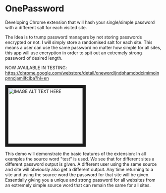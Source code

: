 # OnePassword
Developing Chrome extension that will hash your single/simple password with a different salt for each visited site.

The Idea is to trump password managers by not storing passwords encrypted or not. I will simply store a randomised salt for each site.
This means a user can use the same password no matter how simple for all sites, this app will use encryption
in order to spit out an extremely strong password of desired length.


NOW AVAILABLE IN TESTING: https://chrome.google.com/webstore/detail/oneword/jndphamcbdcimimolnpnncjamilfciba?hl=en


<a href="http://www.youtube.com/watch?feature=player_embedded&v=YOIcNt7ufKE
" target="_blank"><img src="http://img.youtube.com/vi/YOIcNt7ufKE/0.jpg" 
alt="IMAGE ALT TEXT HERE" width="240" height="180" border="10" /></a>

This demo will demonstrate the basic features of the extension:
In all examples the source word "test" is used. We see that for different sites a different password output is given.
A different user using the same source and site will obviously also get a different output.
Any time returning to a site and using the source word the password for that site will be given.
Essentially giving you a unique and strong password for all websites from an extremely simple source word that can remain the same for all sites.
